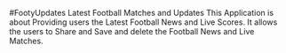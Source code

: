 #FootyUpdates
Latest Football Matches and Updates
This Application is about Providing users the Latest Football News and Live Scores. 
It allows the users to Share and Save and delete the Football News and Live Matches.

